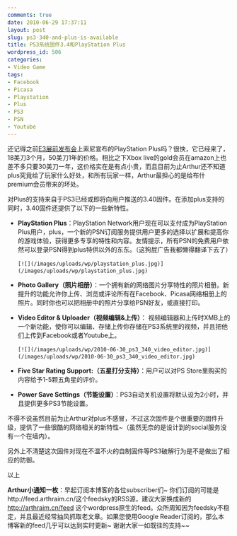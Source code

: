 ```yaml
---
comments: true
date: 2010-06-29 17:37:11
layout: post
slug: ps3-340-and-plus-is-available
title: PS3系统固件3.4和PlayStation Plus
wordpress_id: 506
categories:
- Video Game
tags:
- Facebook
- Picasa
- Playstation
- Plus
- PS3
- PSN
- Youtube
---
```


还记得之前[E3展前发布会](http://arthraim.cn/sony-e3-2010-press-conference/)上索尼宣布的PlayStation Plus吗？很快，它已经来了，18美刀3个月，50美刀1年的价格。相比之下Xbox live的gold会员在amazon上也差不多只要30美刀一年，这价格实在是有点小贵，而且目前为止Arthur还不知道plus究竟给了玩家什么好处，和所有玩家一样，Arthur最担心的是给布什premium会员带来的坏处。




对Plus的支持来自于PS3已经或即将向用户推送的3.40固件。在添加plus支持的同时，3.40固件还提供了以下的一些新特性。






  * **PlayStation Plus**：PlayStation Network用户现在可以支付成为PlayStation Plus用户，plus，一个新的PSN订阅服务提供用户更多的选择以扩展和提高你的游戏体验，获得更多专享的特性和内容。友情提示，所有PSN的免费用户依然可以登录PSN得到plus特供以外的东东。（这狗屁广告我都懒得翻译下去了）

		[![](/images/uploads/wp/playstation_plus.jpg)](/images/uploads/wp/playstation_plus.jpg)


  * **Photo Gallery（照片相册）**：一个拥有新的网络图片分享特性的照片相册。新提升的功能允许你上传、浏览或评论所有在Facebook、Picasa网络相册上的照片。同时你也可以把相册中的照片分享给PSN好友，或直接打印。


  * **Video Editor & Uploader（视频编辑&上传）**： 视频编辑器和上传时XMB上的一个新功能，使你可以编辑、存储上传你存储在PS3系统里的视频，并且把他们上传到Facebook或者Youtube上。

		[![](/images/uploads/wp/2010-06-30_ps3_340_video_editor.jpg)](/images/uploads/wp/2010-06-30_ps3_340_video_editor.jpg)


  * **Five Star Rating Support:（五星打分支持）**：用户可以对PS Store里购买的内容给予1-5颗五角星的评价。


  * **Power Save Settings（节能设置）**：PS3自动关机设置将默认设为2小时，并且提供更多PS3节能设置。




不得不说虽然目前为止Arthur对plus不感冒，不过这次固件是个很重要的固件升级，提供了一些很酷的网络相关的新特性~（虽然无奈的是设计到的social服务没有一个在墙内）。




另外上不清楚这次固件对现在不温不火的自制固件等PS3破解行为是不是做出了相应的防御。




以上




**Arthur小通知一枚**：早起订阅本博客的各位subscriber们~ 你们订阅的可能是http://feed.arthraim.cn/这个feedsky的RSS源，建议大家换成新的 http://arthraim.cn/feed 这个wordpress原生的feed。众所周知因为feedsky不稳定，并且最近经常抽风抓取老文章。如果您使用Google Reader订阅的，那么本博客新的feed几乎可以达到实时更新~ 谢谢大家一如既往的支持~~
